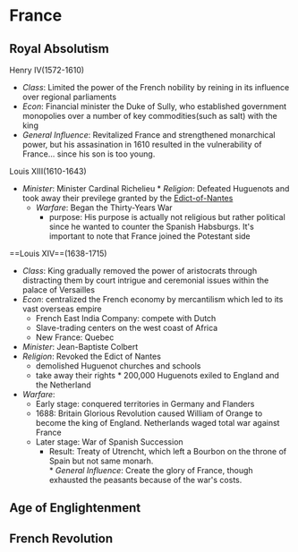 


# France

## Royal Absolutism
 
Henry IV(1572-1610)
   * _Class_: Limited the power of the French nobility by reining in its influence over regional parliaments
   * _Econ_: Financial minister the Duke of Sully, who established government monopolies over a number of key commodities(such as salt) with the king
   * _General Influence_: Revitalized France and strengthened monarchical power, but his assasination in 1610 resulted in the vulnerability of France... since his son is too young.

Louis XIII(1610-1643)
   * _Minister_: Minister Cardinal Richelieu 
    * _Religion_: Defeated Huguenots and took away their previlege granted by the [Edict-of-Nantes](https://www.britannica.com/event/Edict-of-Nantes)
     * _Warfare_: Began the Thirty-Years War
       + purpose: His purpose is actually not religious but rather political since he wanted to counter the Spanish Habsburgs. It's important to note that France joined the Potestant side
       
 ==Louis XIV==(1638-1715)
   * _Class_: King gradually removed the power of aristocrats through distracting them by court intrigue and ceremonial issues within the palace of Versailles
   * _Econ_: centralized the French economy by mercantilism which led to its vast overseas empire
       + French East India Company: compete with Dutch
       + Slave-trading centers on the west coast of Africa
       + New France: Quebec
   * _Minister_: Jean-Baptiste Colbert
   * _Religion_: Revoked the Edict of Nantes
        * demolished Huguenot churches and schools 
        * take away their rights
         * 200,000 Huguenots exiled to England and the Netherland
   * _Warfare_: 
        + Early stage: conquered territories in Germany and Flanders
        + 1688: Britain Glorious Revolution caused William of Orange to become the king of England. Netherlands waged total war against France
        + Later stage: War of Spanish Succession
            + Result: Treaty of Utrencht, which left a Bourbon on the throne of Spain but not same monarh.         
    * _General Influence_: Create the glory of France, though exhausted the peasants because of the war's costs.


## Age of Englightenment

## French Revolution






<!--stackedit_data:
eyJoaXN0b3J5IjpbLTg5NDY5MDQ0MCwxMzM5MDEzNjg5LDY1MT
YyMTY0MSwtMTU0ODQ1Nzk5LC0xNTQ4NDU3OTksLTUxNTEzMTQ0
NywxNDQ2OTQ4NTkwXX0=
-->